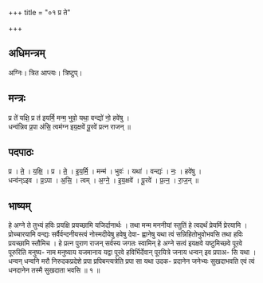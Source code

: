 +++
title = "०१ प्र ते"

+++
## अधिमन्त्रम्
अग्निः। त्रित आप्त्यः। त्रिष्टुप्।

## मन्त्रः
प्र ते॑ यक्षि॒ प्र त॑ इयर्मि॒ मन्म॒ भुवो॒ यथा॒ वन्द्यो॑ नो॒ हवे॑षु ।  
धन्व॑न्निव प्र॒पा अ॑सि॒ त्वम॑ग्न इय॒क्षवे॑ पू॒रवे॑ प्रत्न राजन् ॥

## पदपाठः
प्र । ते॒ । य॒क्षि॒ । प्र । ते॒ । इ॒य॒र्मि॒ । मन्म॑ । भुवः॑ । यथा॑ । वन्द्यः॑ । नः॒ । हवे॑षु ।  
धन्व॑न्ऽइव । प्र॒ऽपा । अ॒सि॒ । त्वम् । अ॒ग्ने॒ । इ॒य॒क्षवे॑ । पू॒रवे॑ । प्र॒त्न॒ । रा॒ज॒न् ॥

## भाष्यम्
हे अग्ने ते तुभ्यं हविः प्रयक्षि प्रयच्छामि यजिर्दानार्थः । तथा मन्म मननीयां स्तुतिं हे त्वदर्थं प्रेयर्मि प्रेरयामि । प्रोच्चारयामि वन्द्यः सर्वैर्वन्दनीयस्त्वं नोस्मदीयेषु हवेषु देवा- ह्वानेषु यथा त्वं सन्निहितोभुवोभवसि तथा हविः प्रयच्छामि स्तौमिच । हे प्रत्न पुराण राजन् सर्वस्य जगतः स्वामिन् हे अग्ने सत्वं इयक्षवे यष्टुमिच्छवे पूरवे पूरुरिति मनुष्य- नाम मनुष्याय यजमानाय यद्वा पूरवे हविर्भिर्देवान् पूरयित्रे जनाय धन्वन् इव प्रपाअ- सि यथा । धन्वन् धन्वनि मरौ निरुदकप्रदेशे प्रपा प्रपिबन्त्यत्रेति प्रपा सा यथा उदक- प्रदानेन जनेभ्यः सुखदाभवति एवं त्वं धनदानेन तस्मै सुखदाता भवसि ॥ १ ॥